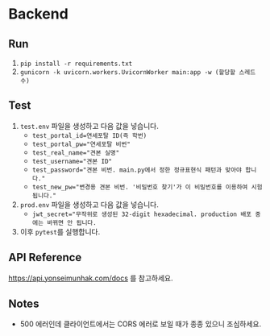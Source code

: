 # Backend
## Run
1. `pip install -r requirements.txt`
1. `gunicorn -k uvicorn.workers.UvicornWorker main:app -w (할당할 스레드 수)`
## Test
1. `test.env` 파일을 생성하고 다음 값을 넣습니다.
    - `test_portal_id=연세포탈 ID(즉 학번)`
    - `test_portal_pw="연세포탈 비번"`
    - `test_real_name="견본 실명"`
    - `test_username="견본 ID"`
    - `test_password="견본 비번. main.py에서 정한 정규표현식 패턴과 맞아야 합니다."`
    - `test_new_pw="변경용 견본 비번. '비밀번호 찾기'가 이 비밀번호를 이용하여 시험됩니다."`
1. `prod.env` 파일을 생성하고 다음 값을 넣습니다.
    - `jwt_secret="무작위로 생성된 32-digit hexadecimal. production 배포 중에는 바뀌면 안 됩니다.`
1. 이후 `pytest`를 실행합니다.
## API Reference
https://api.yonseimunhak.com/docs 를 참고하세요.
## Notes
- 500 에러인데 클라이언트에서는 CORS 에러로 보일 때가 종종 있으니 조심하세요.
